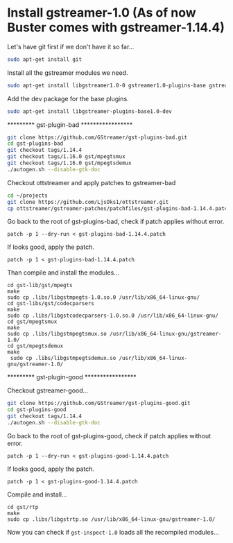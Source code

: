 

# Install gstreamer-1.0 (As of now Buster comes with gstreamer-1.14.4)

Let's have git first if we don't have it so far...
```bash
sudo apt-get install git
```

Install all the gstreamer modules we need.
```bash
sudo apt-get install libgstreamer1.0-0 gstreamer1.0-plugins-base gstreamer1.0-plugins-good gstreamer1.0-plugins-bad gstreamer1.0-plugins-ugly gstreamer1.0-libav gstreamer1.0-doc gstreamer1.0-tools gstreamer1.0-x gstreamer1.0-alsa gstreamer1.0-gl gstreamer1.0-gtk3 gstreamer1.0-qt5 gstreamer1.0-pulseaudio
```

Add the dev package for the base plugins.
```bash
sudo apt-get install libgstreamer-plugins-base1.0-dev
```

********* gst-plugin-bad *****************

```bash
git clone https://github.com/GStreamer/gst-plugins-bad.git
cd gst-plugins-bad
git checkout tags/1.14.4
git checkout tags/1.16.0 gst/mpegtsmux
git checkout tags/1.16.0 gst/mpegtsdemux
./autogen.sh --disable-gtk-doc
```

Checkout ottstreamer and apply patches to gstreamer-bad
```bash
cd ~/projects
git clone https://github.com/LjsOks1/ottstreamer.git
cp ottstreamer/gstreamer-patches/patchfiles/gst-plugins-bad-1.14.4.patch gst-plugins-bad
```

Go back to the root of gst-plugins-bad, check if patch applies without error.
```
patch -p 1 --dry-run < gst-plugins-bad-1.14.4.patch
```

If looks good, apply the patch.
```
patch -p 1 < gst-plugins-bad-1.14.4.patch
```

Than compile and install the modules...
```
cd gst-lib/gst/mpegts
make
sudo cp .libs/libgstmpegts-1.0.so.0 /usr/lib/x86_64-linux-gnu/
cd gst-libs/gst/codecparsers
make
sudo cp .libs/libgstcodecparsers-1.0.so.0 /usr/lib/x86_64-linux-gnu/
cd gst/mpegtsmux
make
sudo cp .libs/libgstmpegtsmux.so /usr/lib/x86_64-linux-gnu/gstreamer-1.0/
cd gst/mpegtsdemux
make
 sudo cp .libs/libgstmpegtsdemux.so /usr/lib/x86_64-linux-gnu/gstreamer-1.0/
```

 ********* gst-plugin-good *****************

Checkout gstreamer-good...
```bash
git clone https://github.com/GStreamer/gst-plugins-good.git
cd gst-plugins-good
git checkout tags/1.14.4
./autogen.sh --disable-gtk-doc
```

Go back to the root of gst-plugins-good, check if patch applies without error.
```
patch -p 1 --dry-run < gst-plugins-good-1.14.4.patch
```

If looks good, apply the patch.
```
patch -p 1 < gst-plugins-good-1.14.4.patch
```

Compile and install...
```
cd gst/rtp
make
sudo cp .libs/libgstrtp.so /usr/lib/x86_64-linux-gnu/gstreamer-1.0/
```

Now you can check if `gst-inspect-1.0` loads all the recompiled modules...
